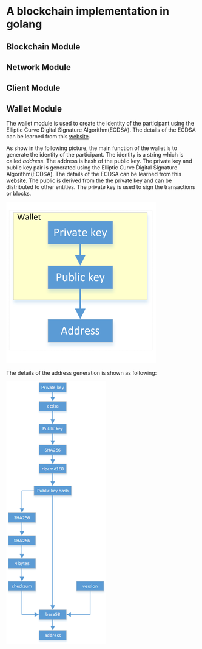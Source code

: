 # A blockchain implementation in golang

## Blockchain Module

## Network Module

## Client Module

## Wallet Module

The wallet module is used to create the identity of the participant using the Elliptic Curve Digital Signature Algorithm(ECDSA). The details of the ECDSA can be learned from this [website](https://www.certicom.com/content/certicom/en/10-introduction.html). 

As show in the following picture, the main function of the wallet is to generate the identity of the participant. The identity is a string which is called *address*. The address is hash of the public key. The private key and public key pair is generated using the Elliptic Curve Digital Signature Algorithm(ECDSA). The details of the ECDSA can be learned from this [website](https://www.certicom.com/content/certicom/en/10-introduction.html). The public is derived from the the private key and can be distributed to other entities. The private key is used to sign the transactions or blocks. 

 <img src="./imgs/wallet_1.png" alt="wallet_1" style="zoom:50%;" />

The details of the address generation is shown as following:

<img src="./imgs/wallet_2.png" alt="wallet_2"  />

